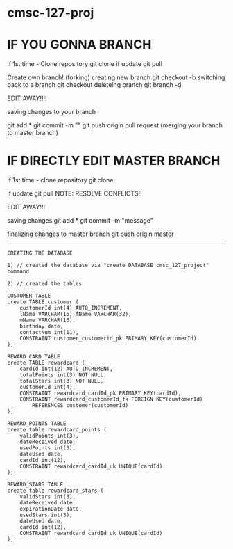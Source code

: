 # cmsc-127-proj

# IF YOU GONNA BRANCH

if 1st time - Clone repository git clone <url> if update git pull

Create own branch! (forking) creating new branch git checkout -b <branchname> switching back to a branch git checkout <existingbranchname> deleteing branch git branch -d <existingbname>

EDIT AWAY!!!!

saving changes to your branch

 git add *
 git commit -m "<commit message>"
 git push origin <toyourbranch>
pull request (merging your branch to master branch)
# IF DIRECTLY EDIT MASTER BRANCH

if 1st time - clone repository git clone <url>

if update git pull NOTE: RESOLVE CONFLICTS!!

EDIT AWAY!!!

saving changes git add * git commit -m "message"

finalizing changes to master branch git push origin master

--------------------------------------------------------------------------------------------------------

	CREATING THE DATABASE

	1) // created the database via "create DATABASE cmsc_127_project" command

	2) // created the tables

	CUSTOMER TABLE
	create TABLE customer (
		customerId int(4) AUTO_INCREMENT,
		lName VARCHAR(16),fName VARCHAR(32),
		mName VARCHAR(16),
		birthday date,
		contactNum int(11),
		CONSTRAINT customer_customerid_pk PRIMARY KEY(customerId)
	);

	REWARD CARD TABLE
	create TABLE rewardcard (
		cardId int(12) AUTO_INCREMENT,
		totalPoints int(3) NOT NULL,
		totalStars int(3) NOT NULL,
		customerId int(4),
		CONSTRAINT rewardcard_cardId_pk PRIMARY KEY(cardId),
		CONSTRAINT rewardcard_customerId_fk FOREIGN KEY(customerId)
			REFERENCES customer(customerId)
	);

	REWARD_POINTS TABLE
	create table rewardcard_points (
		validPoints int(3),
		dateReceived date,
		usedPoints int(3),
		dateUsed date,
		cardId int(12),
		CONSTRAINT rewardcard_cardId_uk UNIQUE(cardId)
	);

	REWARD_STARS TABLE
	create table rewardcard_stars (
		validStars int(3),
		dateReceived date,
		expirationDate date,
		usedStars int(3),
		dateUsed date,
		cardId int(12),
		CONSTRAINT rewardcard_cardId_uk UNIQUE(cardId)
	);


